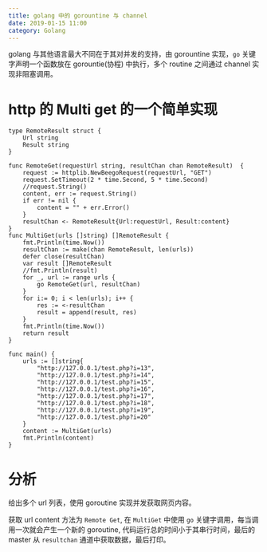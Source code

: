 ```yaml
---
title: golang 中的 gorountine 与 channel
date: 2019-01-15 11:00
category: Golang
---
```


golang 与其他语言最大不同在于其对并发的支持，由 gorountine 实现，`go` 关键字声明一个函数放在 gorountie(协程) 中执行，多个 routine 之间通过 channel 实现非阻塞调用。

# http 的 Multi get 的一个简单实现

```golang
type RemoteResult struct {
    Url string
    Result string
}

func RemoteGet(requestUrl string, resultChan chan RemoteResult)  {
    request := httplib.NewBeegoRequest(requestUrl, "GET")
    request.SetTimeout(2 * time.Second, 5 * time.Second)
    //request.String()
    content, err := request.String()
    if err != nil {
        content = "" + err.Error()
    }
    resultChan <- RemoteResult{Url:requestUrl, Result:content}
}
func MultiGet(urls []string) []RemoteResult {
    fmt.Println(time.Now())
    resultChan := make(chan RemoteResult, len(urls))
    defer close(resultChan)
    var result []RemoteResult
    //fmt.Println(result)
    for _, url := range urls {
        go RemoteGet(url, resultChan)
    }
    for i:= 0; i < len(urls); i++ {
        res := <-resultChan
        result = append(result, res)
    }
    fmt.Println(time.Now())
    return result
}

func main() {
    urls := []string{
        "http://127.0.0.1/test.php?i=13",
        "http://127.0.0.1/test.php?i=14",
        "http://127.0.0.1/test.php?i=15",
        "http://127.0.0.1/test.php?i=16",
        "http://127.0.0.1/test.php?i=17",
        "http://127.0.0.1/test.php?i=18",
        "http://127.0.0.1/test.php?i=19",
        "http://127.0.0.1/test.php?i=20"
    }
    content := MultiGet(urls)
    fmt.Println(content)
}
```

# 分析

给出多个 url 列表，使用 goroutine 实现并发获取网页内容。

获取 url content 方法为 `Remote Get`, 在 `MultiGet` 中使用 `go` 关键字调用，每当调用一次就会产生一个新的 goroutine, 代码运行总的时间小于其串行时间，最后的 master 从 `resultchan` 通道中获取数据，最后打印。
